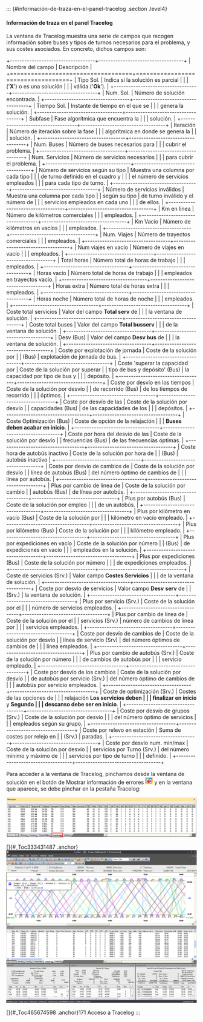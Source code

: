 ::: {#información-de-traza-en-el-panel-tracelog .section .level4}
#### Información de traza en el panel Tracelog

La ventana de Tracelog muestra una serie de campos que recogen
información sobre buses y tipos de turnos necesarios para el problema, y
sus costes asociados. En concreto, dichos campos son:

+-----------------------------------+-----------------------------------+
| Nombre del campo                  | Descripción                       |
+===================================+===================================+
| Tipo Sol.                         | Indica si la solución es parcial  |
|                                   | ('**X**') o es una solución       |
|                                   | válida ('**Ok**').                |
+-----------------------------------+-----------------------------------+
| Num. Sol.                         | Número de solución encontrada.    |
+-----------------------------------+-----------------------------------+
| Tiempo Sol.                       | Instante de tiempo en el que se   |
|                                   | genera la solución.               |
+-----------------------------------+-----------------------------------+
| Subfase                           | Fase algorítmica que encuentra la |
|                                   | solución.                         |
+-----------------------------------+-----------------------------------+
| Iteración                         | Número de iteración sobre la fase |
|                                   | algorítmica en donde se genera la |
|                                   | solución.                         |
+-----------------------------------+-----------------------------------+
| Num. Buses                        | Número de buses necesarios para   |
|                                   | cubrir el problema.               |
+-----------------------------------+-----------------------------------+
| Num. Servicios                    | Número de servicios necesarios    |
|                                   | para cubrir el problema.          |
+-----------------------------------+-----------------------------------+
| Número de servicios según su tipo | Muestra una columna por cada tipo |
|                                   | de turno definido en el cuadro y  |
|                                   | el número de servicios empleados  |
|                                   | para cada tipo de turno.          |
+-----------------------------------+-----------------------------------+
| Número de servicios inválidos     | Muestra una columna por cada tipo |
| según su tipo                     | de turno inválido y el número de  |
|                                   | servicios empleados en cada uno   |
|                                   | de ellos.                         |
+-----------------------------------+-----------------------------------+
| Km en línea                       | Número de kilómetros comerciales  |
|                                   | empleados.                        |
+-----------------------------------+-----------------------------------+
| Km Vacío                          | Número de kilómetros en vacíos    |
|                                   | empleados.                        |
+-----------------------------------+-----------------------------------+
| Num. Viajes                       | Número de trayectos comerciales   |
|                                   | empleados.                        |
+-----------------------------------+-----------------------------------+
| Num viajes en vacío               | Número de viajes en vacío         |
|                                   | empleados.                        |
+-----------------------------------+-----------------------------------+
| Total horas                       | Número total de horas de trabajo  |
|                                   | empleados.                        |
+-----------------------------------+-----------------------------------+
| Horas vacío                       | Número total de horas de trabajo  |
|                                   | empleados en trayectos vacío.     |
+-----------------------------------+-----------------------------------+
| Horas extra                       | Número total de horas extra       |
|                                   | empleados.                        |
+-----------------------------------+-----------------------------------+
| Horas noche                       | Número total de horas de noche    |
|                                   | empleados.                        |
+-----------------------------------+-----------------------------------+
| Coste total servicios             | Valor del campo **Total serv** de |
|                                   | la ventana de solución.           |
+-----------------------------------+-----------------------------------+
| Coste total buses                 | Valor del campo **Total busserv** |
|                                   | de la ventana de solución.        |
+-----------------------------------+-----------------------------------+
| Desv (Bus)                        | Valor del campo **Desv bus** de   |
|                                   | la ventana de solución.           |
+-----------------------------------+-----------------------------------+
| Coste por explotación de jornada  | Coste de la solución por          |
| (Bus)                             | explotación de jornada de bus.    |
+-----------------------------------+-----------------------------------+
| Coste \'superar la capacidad por  | Coste de la solución por superar  |
| tipo de bus y depósito\' (Bus)    | la capacidad por tipo de bus y    |
|                                   | depósito.                         |
+-----------------------------------+-----------------------------------+
| Coste por desvío en los tiempos   | Coste de la solución por desvío   |
| de recorrido (Bus)                | de los tiempos de recorrido       |
|                                   | óptimos.                          |
+-----------------------------------+-----------------------------------+
| Coste por desvío de las           | Coste de la solución por desvío   |
| capacidades (Bus)                 | de las capacidades de los         |
|                                   | depósitos.                        |
+-----------------------------------+-----------------------------------+
| Coste Optimización (Bus)          | Coste de opción de la relajación  |
|                                   | **Buses deben acabar en inicio**. |
+-----------------------------------+-----------------------------------+
| Coste por hora del desvío de las  | Coste de la solución por desvío   |
| frecuencias (Bus)                 | de las frecuencias óptimas.       |
+-----------------------------------+-----------------------------------+
| Coste hora de autobús inactivo    | Coste de la solución por hora de  |
| (Bus)                             | autobús inactivo                  |
+-----------------------------------+-----------------------------------+
| Coste por desvío de cambios de    | Coste de la solución por desvío   |
| línea de autobús (Bus)            | del número óptimo de cambios de   |
|                                   | línea por autobús.                |
+-----------------------------------+-----------------------------------+
| Plus por cambio de línea de       | Coste de la solución por cambio   |
| autobús (Bus)                     | de línea por autobús.             |
+-----------------------------------+-----------------------------------+
| Plus por autobús (Bus)            | Coste de la solución por empleo   |
|                                   | de un autobús.                    |
+-----------------------------------+-----------------------------------+
| Plus por kilómetro en vacío (Bus) | Coste de la solución por          |
|                                   | kilómetro en vacío empleado.      |
+-----------------------------------+-----------------------------------+
| Plus por kilómetro (Bus)          | Coste de la solución por          |
|                                   | kilómetro empleado.               |
+-----------------------------------+-----------------------------------+
| Plus por expediciones en vacío    | Coste de la solución por número   |
| (Bus)                             | de expediciones en vacío          |
|                                   | empleados en la solución.         |
+-----------------------------------+-----------------------------------+
| Plus por expediciones (Bus)       | Coste de la solución por número   |
|                                   | de expediciones empleados.        |
+-----------------------------------+-----------------------------------+
| Coste de servicios (Srv.)         | Valor campo **Costes Servicios**  |
|                                   | de la ventana de solución.        |
+-----------------------------------+-----------------------------------+
| Coste por desvío de servicios     | Valor campo **Desv** **serv** de  |
| (Srv.)                            | la ventana de solución.           |
+-----------------------------------+-----------------------------------+
| Plus por servicio (Srv.)          | Coste de la solución por el       |
|                                   | número de servicios empleados.    |
+-----------------------------------+-----------------------------------+
| Plus por cambio de línea de       | Coste de la solución por el       |
| servicios (Srv.)                  | número de cambios de línea por    |
|                                   | servicios empleados.              |
+-----------------------------------+-----------------------------------+
| Coste por desvío de cambios de    | Coste de la solución por desvío   |
| línea de servicio (Srv)           | del número óptimos de cambios de  |
|                                   | línea empleados.                  |
+-----------------------------------+-----------------------------------+
| Plus por cambio de autobús (Srv.) | Coste de la solución por número   |
|                                   | de cambios de autobús por         |
|                                   | servicio empleado.                |
+-----------------------------------+-----------------------------------+
| Coste por desvío de los cambios   | Coste de la solución por desvío   |
| de autobús por servicio (Srv.)    | del número óptimo de cambios de   |
|                                   | autobús por servicio empleados.   |
+-----------------------------------+-----------------------------------+
| Coste de optimización (Srv.)      | Costes de las opciones de         |
|                                   | relajación **Los servicios deben  |
|                                   | finalizar en inicio** y **Segundo |
|                                   | descanso debe ser en inicio**.    |
+-----------------------------------+-----------------------------------+
| Coste por desvío de grupos (Srv.) | Coste de la solución por desvío   |
|                                   | del número óptimo de servicios    |
|                                   | empleados según su grupo.         |
+-----------------------------------+-----------------------------------+
| Coste por relevo en estación      | Suma de costes por relejo en      |
| (Srv.)                            | paradas.                          |
+-----------------------------------+-----------------------------------+
| Coste por desvío num. min/max     | Coste de la solución por desvío   |
| servicios por Turno (Srv.)        | del número mínimo y máximo de     |
|                                   | servicios por tipo de turno       |
|                                   | definido.                         |
+-----------------------------------+-----------------------------------+

Para acceder a la ventana de Tracelog, pinchamos desde la ventana de
solución en el botón de Mostrar información de errores
![](../media/file261.png) y en la ventana que aparece, se debe pinchar
en la pestaña Tracelog:

![](../media/file264.png)

[]{#_Toc333431487 .anchor}![](../media/file265.png)

[]{#_Toc465674598 .anchor}171 Acceso a Tracelog
:::
